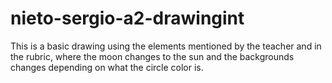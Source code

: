 # nieto-sergio-a2-drawingint

This is a basic drawing using the elements mentioned by the teacher and in the rubric, where the moon changes to the sun and the backgrounds changes depending on what the circle color is.
